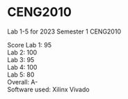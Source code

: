 # CENG2010
Lab 1-5 for 2023 Semester 1 CENG2010

Score
Lab 1: 95 \
Lab 2: 100 \
Lab 3: 95 \
Lab 4: 100 \
Lab 5: 80 \
Overall: A- \
Software used: Xilinx Vivado 
